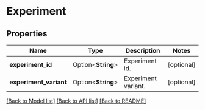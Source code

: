 # Experiment

## Properties

Name | Type | Description | Notes
------------ | ------------- | ------------- | -------------
**experiment_id** | Option<**String**> | Experiment id. | [optional]
**experiment_variant** | Option<**String**> | Experiment variant. | [optional]

[[Back to Model list]](../README.md#documentation-for-models) [[Back to API list]](../README.md#documentation-for-api-endpoints) [[Back to README]](../README.md)


